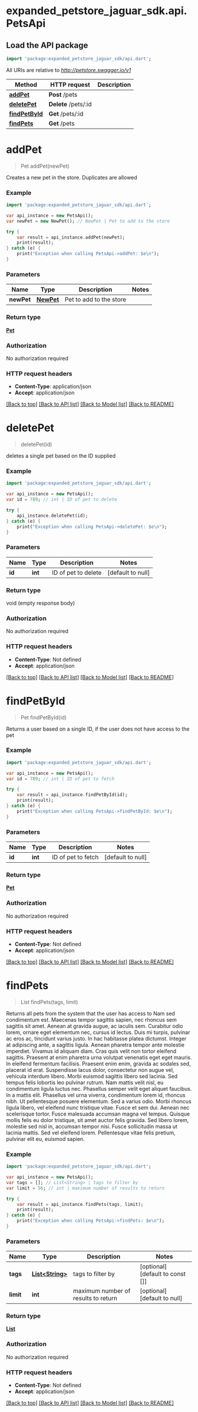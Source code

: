 # expanded_petstore_jaguar_sdk.api.PetsApi

## Load the API package
```dart
import 'package:expanded_petstore_jaguar_sdk/api.dart';
```

All URIs are relative to *http://petstore.swagger.io/v1*

Method | HTTP request | Description
------------- | ------------- | -------------
[**addPet**](PetsApi.md#addPet) | **Post** /pets | 
[**deletePet**](PetsApi.md#deletePet) | **Delete** /pets/:id | 
[**findPetById**](PetsApi.md#findPetById) | **Get** /pets/:id | 
[**findPets**](PetsApi.md#findPets) | **Get** /pets | 


# **addPet**
> Pet addPet(newPet)



Creates a new pet in the store. Duplicates are allowed

### Example 
```dart
import 'package:expanded_petstore_jaguar_sdk/api.dart';

var api_instance = new PetsApi();
var newPet = new NewPet(); // NewPet | Pet to add to the store

try { 
    var result = api_instance.addPet(newPet);
    print(result);
} catch (e) {
    print("Exception when calling PetsApi->addPet: $e\n");
}
```

### Parameters

Name | Type | Description  | Notes
------------- | ------------- | ------------- | -------------
 **newPet** | [**NewPet**](NewPet.md)| Pet to add to the store | 

### Return type

[**Pet**](Pet.md)

### Authorization

No authorization required

### HTTP request headers

 - **Content-Type**: application/json
 - **Accept**: application/json

[[Back to top]](#) [[Back to API list]](../README.md#documentation-for-api-endpoints) [[Back to Model list]](../README.md#documentation-for-models) [[Back to README]](../README.md)

# **deletePet**
> deletePet(id)



deletes a single pet based on the ID supplied

### Example 
```dart
import 'package:expanded_petstore_jaguar_sdk/api.dart';

var api_instance = new PetsApi();
var id = 789; // int | ID of pet to delete

try { 
    api_instance.deletePet(id);
} catch (e) {
    print("Exception when calling PetsApi->deletePet: $e\n");
}
```

### Parameters

Name | Type | Description  | Notes
------------- | ------------- | ------------- | -------------
 **id** | **int**| ID of pet to delete | [default to null]

### Return type

void (empty response body)

### Authorization

No authorization required

### HTTP request headers

 - **Content-Type**: Not defined
 - **Accept**: application/json

[[Back to top]](#) [[Back to API list]](../README.md#documentation-for-api-endpoints) [[Back to Model list]](../README.md#documentation-for-models) [[Back to README]](../README.md)

# **findPetById**
> Pet findPetById(id)



Returns a user based on a single ID, if the user does not have access to the pet

### Example 
```dart
import 'package:expanded_petstore_jaguar_sdk/api.dart';

var api_instance = new PetsApi();
var id = 789; // int | ID of pet to fetch

try { 
    var result = api_instance.findPetById(id);
    print(result);
} catch (e) {
    print("Exception when calling PetsApi->findPetById: $e\n");
}
```

### Parameters

Name | Type | Description  | Notes
------------- | ------------- | ------------- | -------------
 **id** | **int**| ID of pet to fetch | [default to null]

### Return type

[**Pet**](Pet.md)

### Authorization

No authorization required

### HTTP request headers

 - **Content-Type**: Not defined
 - **Accept**: application/json

[[Back to top]](#) [[Back to API list]](../README.md#documentation-for-api-endpoints) [[Back to Model list]](../README.md#documentation-for-models) [[Back to README]](../README.md)

# **findPets**
> List<Pet> findPets(tags, limit)



Returns all pets from the system that the user has access to Nam sed condimentum est. Maecenas tempor sagittis sapien, nec rhoncus sem sagittis sit amet. Aenean at gravida augue, ac iaculis sem. Curabitur odio lorem, ornare eget elementum nec, cursus id lectus. Duis mi turpis, pulvinar ac eros ac, tincidunt varius justo. In hac habitasse platea dictumst. Integer at adipiscing ante, a sagittis ligula. Aenean pharetra tempor ante molestie imperdiet. Vivamus id aliquam diam. Cras quis velit non tortor eleifend sagittis. Praesent at enim pharetra urna volutpat venenatis eget eget mauris. In eleifend fermentum facilisis. Praesent enim enim, gravida ac sodales sed, placerat id erat. Suspendisse lacus dolor, consectetur non augue vel, vehicula interdum libero. Morbi euismod sagittis libero sed lacinia.  Sed tempus felis lobortis leo pulvinar rutrum. Nam mattis velit nisl, eu condimentum ligula luctus nec. Phasellus semper velit eget aliquet faucibus. In a mattis elit. Phasellus vel urna viverra, condimentum lorem id, rhoncus nibh. Ut pellentesque posuere elementum. Sed a varius odio. Morbi rhoncus ligula libero, vel eleifend nunc tristique vitae. Fusce et sem dui. Aenean nec scelerisque tortor. Fusce malesuada accumsan magna vel tempus. Quisque mollis felis eu dolor tristique, sit amet auctor felis gravida. Sed libero lorem, molestie sed nisl in, accumsan tempor nisi. Fusce sollicitudin massa ut lacinia mattis. Sed vel eleifend lorem. Pellentesque vitae felis pretium, pulvinar elit eu, euismod sapien. 

### Example 
```dart
import 'package:expanded_petstore_jaguar_sdk/api.dart';

var api_instance = new PetsApi();
var tags = []; // List<String> | tags to filter by
var limit = 56; // int | maximum number of results to return

try { 
    var result = api_instance.findPets(tags, limit);
    print(result);
} catch (e) {
    print("Exception when calling PetsApi->findPets: $e\n");
}
```

### Parameters

Name | Type | Description  | Notes
------------- | ------------- | ------------- | -------------
 **tags** | [**List&lt;String&gt;**](String.md)| tags to filter by | [optional] [default to const []]
 **limit** | **int**| maximum number of results to return | [optional] [default to null]

### Return type

[**List<Pet>**](Pet.md)

### Authorization

No authorization required

### HTTP request headers

 - **Content-Type**: Not defined
 - **Accept**: application/json

[[Back to top]](#) [[Back to API list]](../README.md#documentation-for-api-endpoints) [[Back to Model list]](../README.md#documentation-for-models) [[Back to README]](../README.md)

